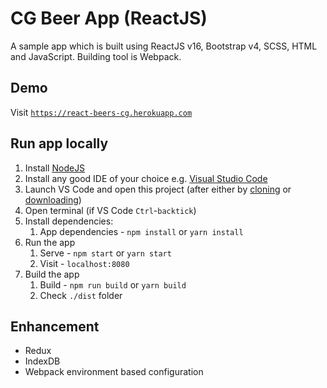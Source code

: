 # CG Beer App (ReactJS)

A sample app which is built using ReactJS v16, Bootstrap v4, SCSS, HTML and JavaScript. Building tool is Webpack.

## Demo

Visit [`https://react-beers-cg.herokuapp.com`](https://react-beers-cg.herokuapp.com)

## Run app locally

1.  Install [NodeJS](https://nodejs.org/en/download/)
1.  Install any good IDE of your choice e.g. [Visual Studio Code](https://code.visualstudio.com/)
1.  Launch VS Code and open this project (after either by [cloning](https://github.com/online-edu/react-beer.git) or [downloading](https://github.com/online-edu/react-beer/archive/master.zip))
1.  Open terminal (if VS Code `Ctrl`-`backtick`)
1.  Install dependencies:
    1.  App dependencies - `npm install` or `yarn install`
1.  Run the app
    1.  Serve - `npm start` or `yarn start`
    2.  Visit - `localhost:8080`
1.  Build the app
    1.  Build - `npm run build` or `yarn build`
    2.  Check `./dist` folder

## Enhancement

- Redux
- IndexDB
- Webpack environment based configuration
